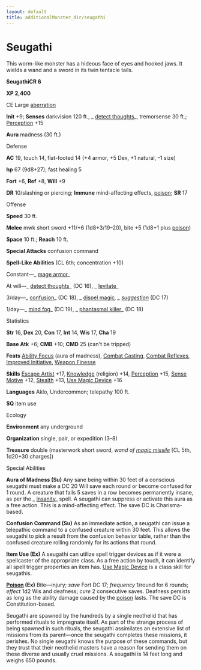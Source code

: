 ```yaml
---
layout: default
title: additionalMonster_dir/seugathi
---
```

# Seugathi

This worm-like monster has a hideous face of eyes and hooked jaws. It wields a wand and a sword in its twin tentacle tails.

**SeugathiCR 6**

**XP 2,400**

CE Large [aberration](monsters/creatureTypes#_aberration)

**Init** +9; **Senses** darkvision 120 ft., _ [detect thoughts](additionalMonster_dir/../spell_dir/detectThoughts#_detect-thoughts)_, tremorsense 30 ft.; [Perception](additionalMonsters/../skill_dir/perception#_perception) +15

**Aura** madness (30 ft.)

Defense

**AC** 19, touch 14, flat-footed 14 (+4 armor, +5 Dex, +1 natural, –1 size)

**hp** 67 (9d8+27); fast healing 5

**Fort** +6, **Ref** +8, **Will** +9

**DR** 10/slashing or piercing; **Immune** mind-affecting effects, [poison](monster_dir/universalMonsterRules#_poison-(ex-or-su)); **SR** 17

Offense

**Speed** 30 ft.

**Melee** mwk short sword +11/+6 (1d8+3/19–20), bite +5 (1d8+1 plus [poison](monster_dir/universalMonsterRules#_poison-(ex-or-su)))

**Space** 10 ft.; **Reach** 10 ft.

**Special Attacks** confusion command

**Spell-Like Abilities** (CL 6th; concentration +10)

Constant—_ [mage armor](additionalMonsters/../spell_dir/mageArmor#_mage-armor)_

At will—_ [detect thoughts](additionalMonsters/../spell_dir/detectThoughts#_detect-thoughts)_ (DC 16), _ [levitate](additionalMonsters/../spell_dir/levitate#_levitate)_

3/day—_ [confusion](additionalMonster_dir/../spell_dir/confusion#_confusion)_ (DC 18), _ [dispel magic](additionalMonsters/../spell_dir/dispelMagic#_dispel-magic)_, _ [suggestion](additionalMonsters/../spell_dir/suggestion#_suggestion)_ (DC 17)

1/day—_ [mind fog](additionalMonster_dir/../spell_dir/mindFog#_mind-fog)_ (DC 19), _ [phantasmal killer](additionalMonsters/../spell_dir/phantasmalKiller#_phantasmal-killer)_ (DC 18)

Statistics

**Str** 16, **Dex** 20, **Con** 17, **Int** 14, **Wis** 17, **Cha** 19

**Base Atk** +6; **CMB** +10; **CMD** 25 (can't be tripped)

**Feats** [Ability Focus](additionalMonsters/../monster_dir/monsterFeats#_ability-focus) (aura of madness), [Combat Casting](additionalMonsters/../feats#_combat-casting), [Combat Reflexes](additionalMonster_dir/../feats#_combat-reflexes), [Improved Initiative](additionalMonster_dir/../feats#_improved-initiative), [Weapon Finesse](additionalMonster_dir/../feats#_weapon-finesse)

**Skills** [Escape Artist](additionalMonster_dir/../skill_dir/escapeArtist#_escape-artist) +17, [Knowledge](additionalMonsters/../skill_dir/knowledge#_knowledge) (religion) +14, [Perception](additionalMonsters/../skill_dir/perception#_perception) +15, [Sense Motive](additionalMonsters/../skill_dir/senseMotive#_sense-motive) +12, [Stealth](additionalMonsters/../skill_dir/stealth#_stealth) +13, [Use Magic Device](additionalMonsters/../skill_dir/useMagicDevice#_use-magic-device) +16

**Languages** Aklo, Undercommon; telepathy 100 ft.

**SQ** item use

Ecology

**Environment** any underground

**Organization** single, pair, or expedition (3–8)

**Treasure** double (masterwork short sword, _wand of [magic missile](additionalMonsters/../spell_dir/magicMissile#_magic-missile)_ [CL 5th, 1d20+30 charges])

Special Abilities

**Aura of Madness (Su)** Any sane being within 30 feet of a conscious seugathi must make a DC 20 Will save each round or become confused for 1 round. A creature that fails 5 saves in a row becomes permanently insane, as per the _ [insanity](additionalMonsters/../spell_dir/insanity#_insanity)_ spell. A seugathi can suppress or activate this aura as a free action. This is a mind-affecting effect. The save DC is Charisma-based.

**Confusion Command (Su)** As an immediate action, a seugathi can issue a telepathic command to a confused creature within 30 feet. This allows the seugathi to pick a result from the confusion behavior table, rather than the confused creature rolling randomly for its actions that round.

**Item Use (Ex)** A seugathi can utilize spell trigger devices as if it were a spellcaster of the appropriate class. As a free action by touch, it can identify all spell trigger properties an item has. [Use Magic Device](additionalMonsters/../skill_dir/useMagicDevice#_use-magic-device) is a class skill for seugathis.

**[Poison](monsters/universalMonsterRules#_poison-(ex-or-su)) (Ex)** Bite—injury; _save_ Fort DC 17; _frequency_ 1/round for 6 rounds; _effect_ 1d2 Wis and deafness; _cure_ 2 consecutive saves. Deafness persists as long as the ability damage caused by the [poison](monster_dir/universalMonsterRules#_poison-(ex-or-su)) lasts. The save DC is Constitution-based.

Seugathi are spawned by the hundreds by a single neothelid that has performed rituals to impregnate itself. As part of the strange process of being spawned in such rituals, the seugathi assimilates an extensive list of missions from its parent—once the seugathi completes these missions, it perishes. No single seugathi knows the purpose of these commands, but they trust that their neothelid masters have a reason for sending them on these diverse and usually cruel missions. A seugathi is 14 feet long and weighs 650 pounds.

